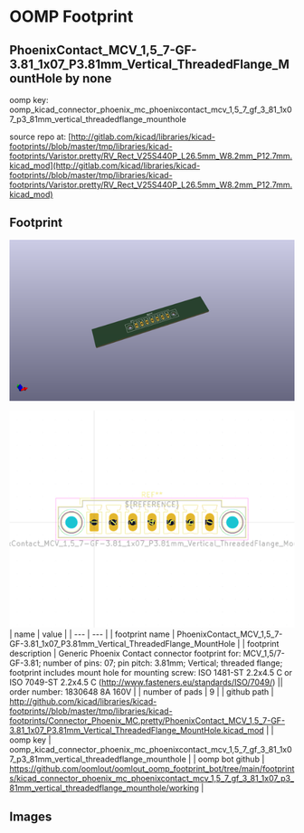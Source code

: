 # OOMP Footprint  
## PhoenixContact_MCV_1,5_7-GF-3.81_1x07_P3.81mm_Vertical_ThreadedFlange_MountHole  by none  
  
oomp key: oomp_kicad_connector_phoenix_mc_phoenixcontact_mcv_1,5_7_gf_3_81_1x07_p3_81mm_vertical_threadedflange_mounthole  
  
source repo at: [http://gitlab.com/kicad/libraries/kicad-footprints//blob/master/tmp/libraries/kicad-footprints/Varistor.pretty/RV_Rect_V25S440P_L26.5mm_W8.2mm_P12.7mm.kicad_mod](http://gitlab.com/kicad/libraries/kicad-footprints//blob/master/tmp/libraries/kicad-footprints/Varistor.pretty/RV_Rect_V25S440P_L26.5mm_W8.2mm_P12.7mm.kicad_mod)  
## Footprint  
  
[![working_kicad_pcb_3d.png](working_kicad_pcb_3d_600.png)](working_kicad_pcb_3d.png)  
  
[![working.png](working_600.png)](working.png)  
| name | value | 
| --- | --- | 
| footprint name | PhoenixContact_MCV_1,5_7-GF-3.81_1x07_P3.81mm_Vertical_ThreadedFlange_MountHole | 
| footprint description | Generic Phoenix Contact connector footprint for: MCV_1,5/7-GF-3.81; number of pins: 07; pin pitch: 3.81mm; Vertical; threaded flange; footprint includes mount hole for mounting screw: ISO 1481-ST 2.2x4.5 C or ISO 7049-ST 2.2x4.5 C (http://www.fasteners.eu/standards/ISO/7049/) || order number: 1830648 8A 160V | 
| number of pads | 9 | 
| github path | http://github.com/kicad/libraries/kicad-footprints//blob/master/tmp/libraries/kicad-footprints/Connector_Phoenix_MC.pretty/PhoenixContact_MCV_1,5_7-GF-3.81_1x07_P3.81mm_Vertical_ThreadedFlange_MountHole.kicad_mod | 
| oomp key | oomp_kicad_connector_phoenix_mc_phoenixcontact_mcv_1,5_7_gf_3_81_1x07_p3_81mm_vertical_threadedflange_mounthole | 
| oomp bot github | https://github.com/oomlout/oomlout_oomp_footprint_bot/tree/main/footprints/kicad_connector_phoenix_mc_phoenixcontact_mcv_1,5_7_gf_3_81_1x07_p3_81mm_vertical_threadedflange_mounthole/working | 
## Images  
